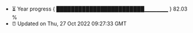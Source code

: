 - ⏳ Year progress { ████████████████████████▁▁▁▁▁▁ } 82.03 %
- ⏰ Updated on Thu, 27 Oct 2022 09:27:33 GMT

